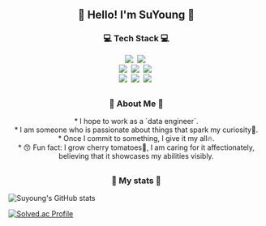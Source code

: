 
<h2 align="center">👋 Hello! I'm SuYoung 👋</h2>


<h3 align="center">💻 Tech Stack 💻</h3>
<p align="center">
  <img src="https://img.shields.io/badge/Python-3776AB?style=flat-square&logo=Python&logoColor=white"/></a>&nbsp
  <img src="https://img.shields.io/badge/Django-092E20?style=flat-square&logo=Django&logoColor=white"/></a>&nbsp 
  <br>
  <img src="https://img.shields.io/badge/Spark-E25A1C?style=flat-square&logo=Apache Spark&logoColor=white"/></a>&nbsp 
  <img src="https://img.shields.io/badge/Airflow-017CEE?style=flat-square&logo=Apache Airflow&logoColor=black"/></a>&nbsp
  <img src="https://img.shields.io/badge/Hadoop-66CCFF?style=flat-square&logo=apachehadoop&logoColor=black"/></a>&nbsp
  <br>
  <img src="https://img.shields.io/badge/Mysql-E6B91E?style=flat-square&logo=MySql&logoColor=white"/></a>&nbsp 
  <img src="https://img.shields.io/badge/AWS-232F3E?style=flat-square&logo=AmazonAWS&logoColor=white"/></a>&nbsp 
  <img src="https://img.shields.io/badge/Docker-2496ED?style=flat-square&logo=Docker&logoColor=white"/></a>&nbsp 
</p>

<h2></h2>
<h3 align="center">💟 About Me 💟</h3>
<p align="center">
* I hope to work as a `data engineer`.
<br>
* I am someone who is passionate about things that spark my curiosity🧐.
<br>
* Once I commit to something, I give it my all🔥.
<br>
* 😙 Fun fact: I grow cherry tomatoes🍅, I am caring for it affectionately, believing that it showcases my abilities visibly.<br>
</p>

<h2></h2>
<h3 align="center">🌈 My stats 🌈</h3>

![Suyoung's GitHub stats](https://github-readme-stats.vercel.app./api?username=jeslsy&show_icons=true&theme=dracula)

[![Solved.ac Profile](http://mazassumnida.wtf/api/generate_badge?boj=jeslsy)](https://solved.ac/jeslsy)
